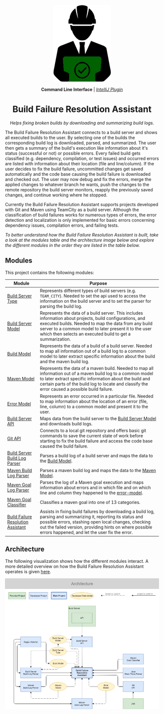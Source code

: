 <div align="center">

![Icon](assets/icon.png)

**Command Line Interface** |
_[IntelliJ Plugin](https://github.com/alexscheitlin/build-failure-resolution-assistant-intellij-plugin)_

# Build Failure Resolution Assistant

_Helps fixing broken builds by downloading and summarizing build logs._

</div>

The Build Failure Resolution Assistant connects to a build server and shows all executed builds to the user. By selecting one of the builds the corresponding build log is downloaded, parsed, and summarized. The user then gets a summary of the build's execution like information about it's status (successful or not) or possible errors. Every failed build gets classified (e.g. dependency, compilation, or test issues) and occurred errors are listed with information about their location (file and line/column). If the user decides to fix the build failure, uncommitted changes get saved automatically and the code base causing the build failure is downloaded and checked out. The user may now debug and fix the errors, merge the applied changes to whatever branch he wants, push the changes to the remote repository the build server monitors, reapply the previously saved changes, and continue working where he stopped.

Currently the Build Failure Resolution Assistant supports projects developed with Git and Maven using TeamCity as a build server. Although the classification of build failures works for numerous types of errors, the error detection and localization is only implemented for basic errors concerning dependency issues, compilation errors, and failing tests.


_To better understand how the Build Failure Resolution Assistant is built, take a look at the modules table and the architecture image below and explore the different modules in the order they are listed in the table below._

## Modules

This project contains the following modules:

| Module | Purpose |
| --- | --- |
| [Build Server Type](build-server-type) | Represents different types of build servers (e.g. `TEAM_CITY`). Needed to set the api used to access the information on the build server and to set the parser for parsing the build log. |
| [Build Server Model](build-server-model) | Represents the data of a build server. This includes information about projects, build configurations, and executed builds. Needed to map the data from any build server to a common model to later present it to the user which then selects an executed build to get a summarization. |
| [Build Model](build-model) | Represents the data of a build of a build server. Needed to map all information out of a build log to a common model to later extract specific information about the build and the maven build log. |
| [Maven Model](maven-model) | Represents the data of a maven build.  Needed to map all information out of a maven build log to a common model to later extract specific information about the build and certain parts of the build log to locate and classify the error caused a possible build failure. |
| [Error Model](error-model) | Represents an error occurred in a particular file. Needed to map information about the location of an error (file, line, column) to a common model and present it to the user. 
| [Build Server API](build-server-api) | Maps data from the build server to the [Build Server Model](build-server-model) and downloads build logs. |
| [Git API](git-api) | Connects to a local git repository and offers basic git commands to save the current state of work before starting to fix the build failure and access the code base caused the build failure.|
| [Build Server Build Log Parser](build-server-build-log-parser) | Parses a build log of a build server and maps the data to the [Build Model](build-model). |
| [Maven Build Log Parser](maven-build-log-parser) | Parses a maven build log and maps the data to the [Maven Model](maven-model). |
| [Maven Goal Log Parser](maven-goal-log-parser) | Parses the log of a Maven goal execution and maps information about errors and in which file and on which line and column they happened to the [error-model](error-model). |
| [Maven Goal Classifier](maven-goal-classifier) | Classifies a maven goal into one of 13 categories. |
| [Build Failure Resolution Assistant](build-failure-resolution-assistant) | Assists in fixing build failures by downloading a build log, parsing and summarizing it, reporting its status and possible errors, stashing open local changes, checking out the failed version, providing hints on where possible errors happened, and let the user fix the error. |

## Architecture

The following visualization shows how the different modules interact. A more detailed overview on how the Build Failure Resolution Assistant operates is given [here](build-failure-resolution-assistant).

![Architecture](assets/architecture.png)
